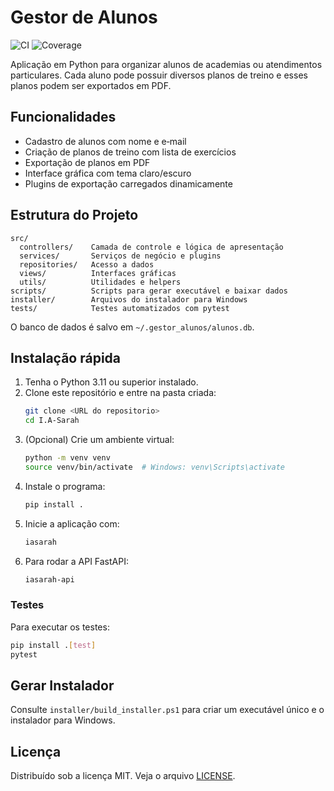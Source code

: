 # Gestor de Alunos

![CI](https://github.com/unknown/I.A-Sarah/actions/workflows/ci.yml/badge.svg)
![Coverage](https://img.shields.io/badge/coverage-90%25-brightgreen)

Aplicação em Python para organizar alunos de academias ou atendimentos particulares. Cada aluno pode possuir diversos planos de treino e esses planos podem ser exportados em PDF.

## Funcionalidades
- Cadastro de alunos com nome e e‑mail
- Criação de planos de treino com lista de exercícios
- Exportação de planos em PDF
- Interface gráfica com tema claro/escuro
- Plugins de exportação carregados dinamicamente

## Estrutura do Projeto
```
src/
  controllers/    Camada de controle e lógica de apresentação
  services/       Serviços de negócio e plugins
  repositories/   Acesso a dados
  views/          Interfaces gráficas
  utils/          Utilidades e helpers
scripts/          Scripts para gerar executável e baixar dados
installer/        Arquivos do instalador para Windows
tests/            Testes automatizados com pytest
```
O banco de dados é salvo em `~/.gestor_alunos/alunos.db`.

## Instalação rápida
1. Tenha o Python 3.11 ou superior instalado.
2. Clone este repositório e entre na pasta criada:
   ```bash
   git clone <URL do repositorio>
   cd I.A-Sarah
   ```
3. (Opcional) Crie um ambiente virtual:
   ```bash
   python -m venv venv
   source venv/bin/activate  # Windows: venv\Scripts\activate
   ```
4. Instale o programa:
   ```bash
   pip install .
   ```
5. Inicie a aplicação com:
   ```bash
   iasarah
   ```
6. Para rodar a API FastAPI:
   ```bash
   iasarah-api
   ```

### Testes
Para executar os testes:
```bash
pip install .[test]
pytest
```

## Gerar Instalador
Consulte `installer/build_installer.ps1` para criar um executável único e o instalador para Windows.

## Licença
Distribuído sob a licença MIT. Veja o arquivo [LICENSE](LICENSE).

